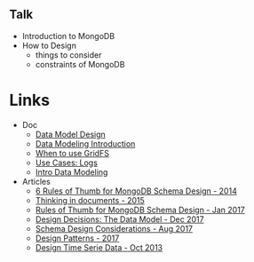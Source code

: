 ## Talk
- Introduction to MongoDB
- How to Design
  - things to consider
  - constraints of MongoDB

# Links
- Doc
  - [Data Model Design](https://docs.mongodb.com/manual/core/data-model-design/)
  - [Data Modeling Introduction](https://docs.mongodb.com/manual/core/data-modeling-introduction/)
  - [When to use GridFS](https://docs.mongodb.com/manual/core/gridfs/#faq-developers-when-to-use-gridfs)
  - [Use Cases: Logs](https://docs.mongodb.com/ecosystem/use-cases/storing-log-data/)
  - [Intro Data Modeling](https://docs.mongodb.com/guides/server/introduction/)
- Articles
  - [6 Rules of Thumb for MongoDB Schema Design - 2014](https://www.mongodb.com/blog/post/6-rules-of-thumb-for-mongodb-schema-design-part-1)
  - [Thinking in documents - 2015](https://www.mongodb.com/blog/post/thinking-documents-part-1?jmp=docs)
  - [Rules of Thumb for MongoDB Schema Design - Jan 2017](https://keon.io/mongodb-schema-design/)
  - [Design Decisions: The Data Model  - Dec 2017](https://medium.com/bigpanda-engineering/design-decisions-the-data-model-e429bb66715e)
  - [Schema Design Considerations - Aug 2017](https://www.kenwalger.com/blog/nosql/mongodb/schema-design-considerations-mongodb/)
  - [Design Patterns - 2017](https://dev.to/mrm8488/mongodb-schema-design-patterns-i-4gdp)
  - [Design Time Serie Data - Oct 2013](https://www.mongodb.com/blog/post/schema-design-for-time-series-data-in-mongodb)
